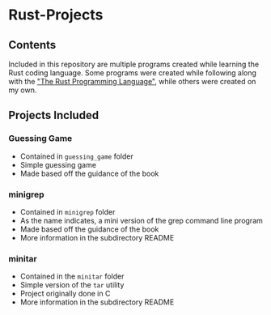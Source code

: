 # Rust-Projects

## Contents

Included in this repository are multiple programs created while learning the Rust coding language. Some programs were created while following along with the ["The Rust Programming Language"](https://doc.rust-lang.org/book/title-page.html}), while others were created on my own.

## Projects Included

### Guessing Game

- Contained in `guessing_game` folder
- Simple guessing game
- Made based off the guidance of the book

### minigrep

- Contained in `minigrep` folder
- As the name indicates, a mini version of the grep command line program
- Made based off the guidance of the book
- More information in the subdirectory README

### minitar

- Contained in the `minitar` folder
- Simple version of the `tar` utility
- Project originally done in C
- More information in the subdirectory README
